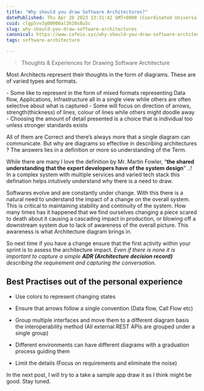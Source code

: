 ```yaml
---
title: "Why should you draw Software Architectures?"
datePublished: Thu Apr 20 2023 13:31:42 GMT+0000 (Coordinated Universal Time)
cuid: clgp5vv3q00000al3h20s8u5c
slug: why-should-you-draw-software-architectures
canonical: https://www.cafeio.xyz/why-should-you-draw-software-architectures/
tags: software-architecture

---
```


> Thoughts & Experiences for Drawing Software Architecture

Most Architects represent their thoughts in the form of diagrams. These are of varied types and formats.

\- Some like to represent in the form of mixed formats representing Data flow, Applications, Infrastructure all in a single view while others are often selective about what is captured - Some will focus on direction of arrows, strength(thickness) of lines, colour of lines while others might doodle away - Choosing the amount of detail presented is a choice that is individual too unless stronger standards exists

All of them are Correct and there’s always more that a single diagram can communicate. But why are diagrams so effective in describing architectures ? The answers lies in a definition or more so understanding of the Term.

While there are many I love the definition by Mr. Martin Fowler, “**the shared understanding that the expert developers have of the system design**” ..! In a complex system with multiple services and varied tech stack this defination helps intutively understand why there is a need to draw.

Softwares evolve and are constantly under change. With this there is a natural need to understand the impact of a change on the overall system. This is critical to maintaining stability and continuity of the system. How many times has it happened that we find ourselves changing a piece scared to death about it causing a cascading impact in production, or blowing off a downstream system due to lack of awareness of the overall picture. This awareness is what Architecture diagram brings in.

So next time if you have a change ensure that the first activity within your sprint is to assess the architecture impact. *Even if there is none it is important to capture a simple* ***ADR (Architecture decision record)*** *describing the requirement and capturing the conversation.*

## Best Practises out of the personal experience

* Use colors to represent changing states
    
* Ensure that arrows follow a single convention (Data flow, Call Flow etc)
    
* Group multiple interfaces and move them to a different diagram basis the interoperability method (All external REST APIs are grouped under a single group)
    
* Different environments can have different diagrams with a graduation process guiding them
    
* Limit the details (Focus on requirements and eliminate the noise)
    

In the next post, I will try to a take a sample app draw it as I think might be good. Stay tuned.